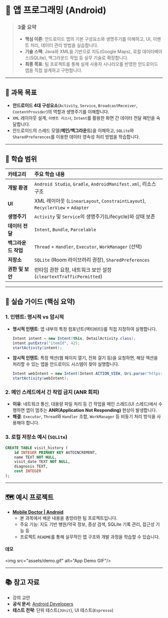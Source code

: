 # 📱 앱 프로그래밍 (Android)

> ### 3줄 요약
>
>   - **핵심 이론**: 안드로이드 앱의 기본 구성요소와 생명주기를 이해하고, UI, 이벤트 처리, 데이터 관리 방법을 실습합니다.
>   - **기술 스택**: Java와 XML을 기반으로 지도(Google Maps), 로컬 데이터베이스(SQLite), 백그라운드 작업 등 실무 기술로 확장합니다.
>   - **최종 목표**: 팀 프로젝트를 통해 실제 사용자 시나리오를 반영한 안드로이드 앱을 직접 설계하고 구현합니다.

-----

## 🎯 과목 목표

  - **안드로이드 4대 구성요소**(`Activity`, `Service`, `BroadcastReceiver`, `ContentProvider`)의 역할과 생명주기를 이해합니다.
  - `XML` 레이아웃 설계, `이벤트 리스너`, `Intent`를 활용한 화면 간 데이터 전달 패턴을 숙달합니다.
  - 안드로이드의 스레드 모델(**메인/백그라운드**)을 이해하고, `SQLite`와 `SharedPreferences`를 이용한 데이터 영속성 처리 방법을 학습합니다.

-----

## 🧭 학습 범위

| 카테고리 | 주요 학습 내용 |
| :--- | :--- |
| **개발 환경** | `Android Studio`, `Gradle`, `AndroidManifest.xml`, 리소스 구조 |
| **UI** | XML 레이아웃 (`LinearLayout`, `ConstraintLayout`), `RecyclerView` + `Adapter` |
| **생명주기** | `Activity` 및 `Service`의 생명주기(Lifecycle)와 상태 보존 |
| **데이터 전달** | `Intent`, `Bundle`, `Parcelable` |
| **백그라운드 작업**| `Thread` + `Handler`, `Executor`, `WorkManager` (선택) |
| **저장소** | `SQLite` (Room 라이브러리 권장), `SharedPreferences` |
| **권한 및 보안** | 런타임 권한 요청, 네트워크 보안 설정 (`cleartextTrafficPermitted`) |

-----

## 🧪 실습 가이드 (핵심 요약)

### 1\. 인텐트: 명시적 vs 암시적

  - **명시적 인텐트**: 앱 내부의 특정 컴포넌트(액티비티)를 직접 지정하여 실행합니다.
    ```java
    Intent intent = new Intent(this, DetailActivity.class);
    intent.putExtra("itemId", 42);
    startActivity(intent);
    ```
  - **암시적 인텐트**: 특정 액션(웹 페이지 열기, 전화 걸기 등)을 요청하면, 해당 액션을 처리할 수 있는 앱을 안드로이드 시스템이 찾아 실행합니다.
    ```java
    Intent webIntent = new Intent(Intent.ACTION_VIEW, Uri.parse("https://example.com"));
    startActivity(webIntent);
    ```

### 2\. 메인 스레드에서 긴 작업 금지 (ANR 회피)

  - **이유**: 네트워크 통신, 대용량 파일 처리 등 긴 작업을 메인 스레드(UI 스레드)에서 수행하면 앱이 멈추는 **ANR(Application Not Responding)** 현상이 발생합니다.
  - **해결**: `Executor`, `Thread`와 `Handler` 조합, `WorkManager` 등 비동기 처리 방식을 사용해야 합니다.

### 3\. 로컬 저장소 예시 (`SQLite`)

```sql
CREATE TABLE visit_history (
    id INTEGER PRIMARY KEY AUTOINCREMENT,
    name TEXT NOT NULL,
    visit_date TEXT NOT NULL,
    diagnosis TEXT,
    cost INTEGER
);
```

-----

## 🗺️ 예시 프로젝트

  - **[Mobile Doctor | Android](https://github.com/jihun-moon/mobile-doctor-app)**
      - 본 과목에서 배운 내용을 총망라한 팀 프로젝트입니다.
      - 주요 기능: 지도 기반 병원/약국 정보, 증상 검색, SQLite 기록 관리, 접근성 기능 등
      - 프로젝트 `README`를 통해 실무적인 앱 구조와 개발 과정을 학습할 수 있습니다.

#### 데모

\<img src="assets/demo.gif" alt="App Demo GIF"/\>

-----

## 📚 참고 자료

  - 강의 교안
  - **공식 문서**: [Android Developers](https://developer.android.com/)
  - **테스트 전략**: 단위 테스트(`JUnit`), UI 테스트(`Espresso`)
